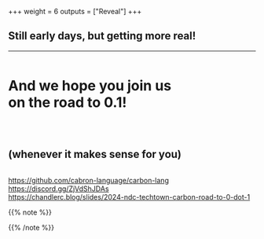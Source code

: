 +++
weight = 6
outputs = ["Reveal"]
+++

## Still early days, but getting more real!

---

<div class="r-stretch" style="display: flex; flex-direction: column; justify-content: center">

# And we hope you join us<br/>on the road to 0.1!

<p>

## <span class="fragment">(whenever it makes sense for you)</span>

</div>
<div class="fragment">

https://github.com/cabron-language/carbon-lang<br/>
https://discord.gg/ZjVdShJDAs<br/>
https://chandlerc.blog/slides/2024-ndc-techtown-carbon-road-to-0-dot-1

</div>

{{% note %}}

{{% /note %}}
